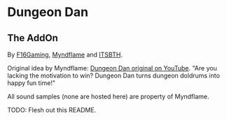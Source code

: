 Dungeon Dan
===========
The AddOn
---------

By [F16Gaming](https://github.com/F16Gaming), [Myndflame](http://www.youtube.com/user/Myndflame) and [ITSBTH](https://github.com/itsbth).

Original idea by Myndflame: [Dungeon Dan original on YouTube](http://www.youtube.com/watch?v=UBie8LbWAbU).
"Are you lacking the motivation to win? Dungeon Dan turns dungeon doldrums into happy fun time!"

All sound samples (none are hosted here) are property of Myndflame.

TODO: Flesh out this README.
